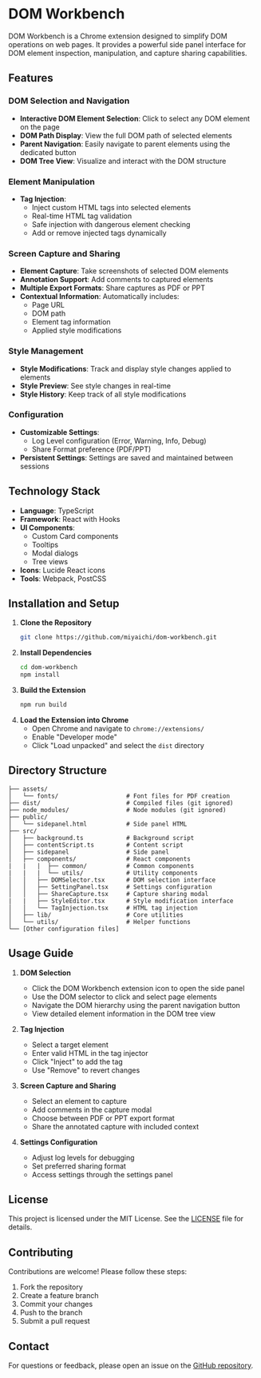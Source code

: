 # DOM Workbench

DOM Workbench is a Chrome extension designed to simplify DOM operations on web pages. It provides a powerful side panel interface for DOM element inspection, manipulation, and capture sharing capabilities.

## Features

### DOM Selection and Navigation
- **Interactive DOM Element Selection**: Click to select any DOM element on the page
- **DOM Path Display**: View the full DOM path of selected elements
- **Parent Navigation**: Easily navigate to parent elements using the dedicated button
- **DOM Tree View**: Visualize and interact with the DOM structure

### Element Manipulation
- **Tag Injection**:
  - Inject custom HTML tags into selected elements
  - Real-time HTML tag validation
  - Safe injection with dangerous element checking
  - Add or remove injected tags dynamically

### Screen Capture and Sharing
- **Element Capture**: Take screenshots of selected DOM elements
- **Annotation Support**: Add comments to captured elements
- **Multiple Export Formats**: Share captures as PDF or PPT
- **Contextual Information**: Automatically includes:
  - Page URL
  - DOM path
  - Element tag information
  - Applied style modifications

### Style Management
- **Style Modifications**: Track and display style changes applied to elements
- **Style Preview**: See style changes in real-time
- **Style History**: Keep track of all style modifications

### Configuration
- **Customizable Settings**:
  - Log Level configuration (Error, Warning, Info, Debug)
  - Share Format preference (PDF/PPT)
- **Persistent Settings**: Settings are saved and maintained between sessions

## Technology Stack

- **Language**: TypeScript
- **Framework**: React with Hooks
- **UI Components**: 
  - Custom Card components
  - Tooltips
  - Modal dialogs
  - Tree views
- **Icons**: Lucide React icons
- **Tools**: Webpack, PostCSS

## Installation and Setup

1. **Clone the Repository**
   ```bash
   git clone https://github.com/miyaichi/dom-workbench.git
   ```
2. **Install Dependencies**
   ```bash
   cd dom-workbench
   npm install
   ```
3. **Build the Extension**
   ```bash
   npm run build
   ```
4. **Load the Extension into Chrome**
   - Open Chrome and navigate to `chrome://extensions/`
   - Enable "Developer mode"
   - Click "Load unpacked" and select the `dist` directory

## Directory Structure

```plaintext
├── assets/
│   └── fonts/                   # Font files for PDF creation
├── dist/                        # Compiled files (git ignored)
├── node_modules/                # Node modules (git ignored)
├── public/
│   └── sidepanel.html           # Side panel HTML
├── src/
│   ├── background.ts            # Background script
│   ├── contentScript.ts         # Content script
│   ├── sidepanel                # Side panel
│   ├── components/              # React components
|   |   |  ├── common/           # Common components
|   |   |  └── utils/            # Utility components
│   │   ├── DOMSelector.tsx      # DOM selection interface
│   │   ├── SettingPanel.tsx     # Settings configuration
│   │   ├── ShareCapture.tsx     # Capture sharing modal
|   |   ├── StyleEditor.tsx      # Style modification interface
│   │   └── TagInjection.tsx     # HTML tag injection
│   ├── lib/                     # Core utilities
│   └── utils/                   # Helper functions
└── [Other configuration files]
```

## Usage Guide

1. **DOM Selection**
   - Click the DOM Workbench extension icon to open the side panel
   - Use the DOM selector to click and select page elements
   - Navigate the DOM hierarchy using the parent navigation button
   - View detailed element information in the DOM tree view

2. **Tag Injection**
   - Select a target element
   - Enter valid HTML in the tag injector
   - Click "Inject" to add the tag
   - Use "Remove" to revert changes

3. **Screen Capture and Sharing**
   - Select an element to capture
   - Add comments in the capture modal
   - Choose between PDF or PPT export format
   - Share the annotated capture with included context

4. **Settings Configuration**
   - Adjust log levels for debugging
   - Set preferred sharing format
   - Access settings through the settings panel

## License

This project is licensed under the MIT License. See the [LICENSE](LICENSE) file for details.

## Contributing

Contributions are welcome! Please follow these steps:
1. Fork the repository
2. Create a feature branch
3. Commit your changes
4. Push to the branch
5. Submit a pull request

## Contact

For questions or feedback, please open an issue on the [GitHub repository](https://github.com/miyaichi/dom-workbench/issues).